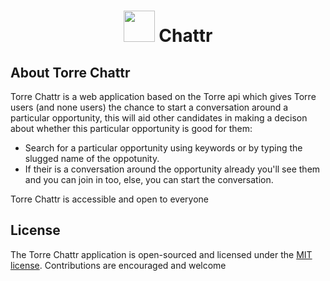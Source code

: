 <h1 align="center"><img src="https://trello-attachments.s3.amazonaws.com/5c47b7259b4e3435cc6a19e7/133x133/66c1d4d8dce3a6cda63d4bb815c02af3/Torre_%28generic%29_-_Dark_icon_-_Lime.png" width="50"> Chattr</h1>


## About Torre Chattr

Torre Chattr is a web application based on the Torre api which gives Torre users (and none users) the chance to start a conversation around a particular opportunity, this will aid other candidates in making a decison about whether this particular opportunity is good for them:

- Search for a particular opportunity using keywords or by typing the slugged name of the oppotunity.
- If their is a conversation around the opportunity already you'll see them and you can join in too, else, you can start the conversation.

Torre Chattr is accessible and open to everyone

## License

The Torre Chattr application is open-sourced and licensed under the [MIT license](https://opensource.org/licenses/MIT). Contributions are encouraged and welcome

